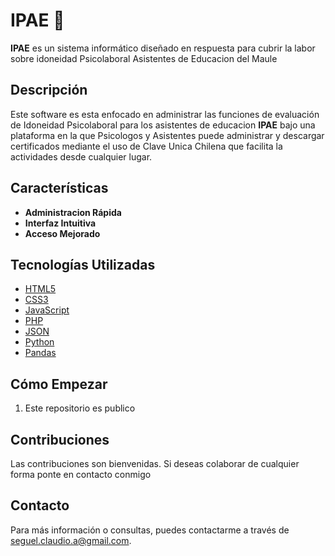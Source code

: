 # IPAE 🚀

**IPAE** es un sistema informático diseñado en respuesta para cubrir la labor sobre idoneidad Psicolaboral Asistentes de Educacion del Maule

## Descripción
Este software es esta enfocado en administrar las funciones de evaluación de Idoneidad Psicolaboral para los asistentes de educacion **IPAE** bajo una plataforma en la que Psicologos y Asistentes puede administrar y descargar certificados mediante el uso de Clave Unica Chilena que facilita la actividades desde cualquier lugar.

## Características
- **Administracion Rápida**
- **Interfaz Intuitiva**
- **Acceso Mejorado**

## Tecnologías Utilizadas
- [HTML5](https://html5.org/)
- [CSS3](https://www.w3.org/Style/CSS/)
- [JavaScript](https://www.javascript.com/)
- [PHP](https://www.php.net/)
- [JSON](https://json.org/json-es.html)
- [Python](https://www.python.org/)
- [Pandas](https://pandas.pydata.org/)
 
## Cómo Empezar
1. Este repositorio es publico

## Contribuciones
Las contribuciones son bienvenidas. Si deseas colaborar de cualquier forma ponte en contacto conmigo

## Contacto
Para más información o consultas, puedes contactarme a través de [seguel.claudio.a@gmail.com](mailto:seguel.claudio.a@gmail.com).
